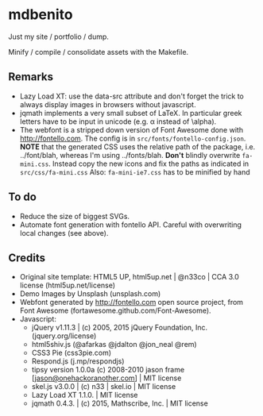 # mdbenito

Just my site / portfolio / dump.

Minify / compile / consolidate assets with the Makefile.

## Remarks

* Lazy Load XT: use the data-src attribute and don't forget the
  <noscript> trick to always display images in browsers without
  javascript.
* jqmath implements a very small subset of LaTeX. In particular
  greek letters have to be input in unicode (e.g. α instead of \alpha).
* The webfont is a stripped down version of Font Awesome done with
  http://fontello.com. The config is in `src/fonts/fontello-config.json`.
  **NOTE** that the generated CSS uses the relative path of the package,
  i.e. ../font/blah, whereas I'm using ../font*s*/blah.
  **Don't** blindly overwrite `fa-mini.css`. Instead copy the new icons
  and fix the paths as indicated in `src/css/fa-mini.css`
  Also: `fa-mini-ie7.css` has to be minified by hand

## To do

* Reduce the size of biggest SVGs.
* Automate font generation with fontello API. Careful with overwriting
  local changes (see above).



## Credits
* Original site template: HTML5 UP, html5up.net | @n33co | CCA 3.0 license
  (html5up.net/license)
* Demo Images by Unsplash (unsplash.com)
* Webfont generated by http://fontello.com open source project, from
  Font Awesome (fortawesome.github.com/Font-Awesome).
* Javascript:
    * jQuery v1.11.3 | (c) 2005, 2015 jQuery Foundation, Inc.
      (jquery.org/license)
    * html5shiv.js (@afarkas @jdalton @jon\_neal @rem)
    * CSS3 Pie (css3pie.com)
    * Respond.js (j.mp/respondjs)
    * tipsy version 1.0.0a (c) 2008-2010 jason frame
      [jason@onehackoranother.com] | MIT license
    * skel.js v3.0.0 | (c) n33 | skel.io | MIT license
    * Lazy Load XT 1.1.0. | MIT license
    * jqmath 0.4.3. | (c) 2015, Mathscribe, Inc. | MIT license


